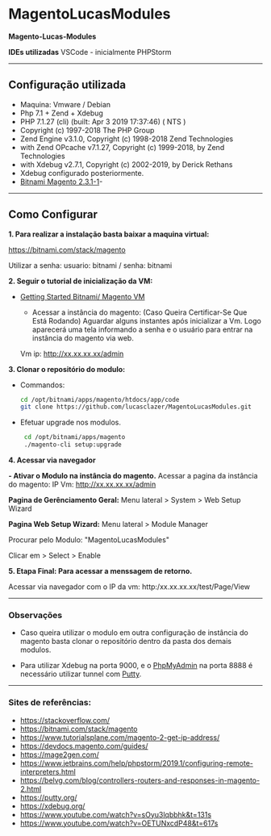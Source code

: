 # MagentoLucasModules
**Magento-Lucas-Modules**

**IDEs utilizadas**
VSCode - inicialmente
PHPStorm

------------

## **Configuração utilizada**
- Maquina: Vmware / Debian
- Php 7.1 + Zend + Xdebug
- PHP 7.1.27 (cli) (built: Apr  3 2019 17:37:46) ( NTS )
- Copyright (c) 1997-2018 The PHP Group
- Zend Engine v3.1.0, Copyright (c) 1998-2018 Zend Technologies
- with Zend OPcache v7.1.27, Copyright (c) 1999-2018, by Zend Technologies
- with Xdebug v2.7.1, Copyright (c) 2002-2019, by Derick Rethans
- Xdebug configurado posteriormente.
- [Bitnami Magento 2.3.1-1](https://bitnami.com/stack/magento/virtual-machine "Bitnami Magento 2.3.1-1")-

------------


## Como Configurar

**1. Para realizar a instalação basta baixar a maquina virtual:**

https://bitnami.com/stack/magento

Utilizar a senha: usuario: bitnami / senha: bitnami

**2.  Seguir o tutorial de inicialização da VM:**

- [Getting Started Bitnami/ Magento VM](https://docs.bitnami.com/virtual-machine/faq/get-started/find-credentials/ "Getting Started Bitnami/ Magento VM")

	-  Acessar a instância do magento: (Caso Queira Certificar-Se Que Está Rodando) Aguardar alguns instantes após inicializar a Vm.  Logo aparecerá uma tela informando a senha e o usuário para entrar na instância do magento via web.

	Vm ip:  http://xx.xx.xx.xx/admin

**3. Clonar o repositório do modulo:**
- Commandos:
	```sh
	cd /opt/bitnami/apps/magento/htdocs/app/code
	git clone https://github.com/lucasclazer/MagentoLucasModules.git
	```
- Efetuar upgrade nos modulos.
	```sh
	 cd /opt/bitnami/apps/magento
	 ./magento-cli setup:upgrade
	```

**4. Acessar via navegador**

**- Ativar o Modulo na instância do magento.**
Acessar a pagina da instância do magento:
IP Vm: http://xx.xx.xx.xx/admin

**Pagina de Gerênciamento Geral:**
Menu lateral > System > Web Setup Wizard

**Pagina Web Setup Wizard:**
Menu lateral > Module Manager 
		
Procurar pelo Modulo: "MagentoLucasModules"

Clicar em > Select > Enable

**5. Etapa Final: Para acessar a menssagem de retorno.**

  Acessar via navegador com o IP da vm:
  http:/xx.xx.xx.xx/test/Page/View


------------
### Observações

- Caso queira utilizar o modulo em outra configuração de instância do magento basta clonar o repositório dentro da pasta dos demais modulos.

- Para utilizar Xdebug na porta 9000, e o [PhpMyAdmin](https://docs.bitnami.com/virtual-machine/apps/magento/get-started/access-phpmyadmin/ "PhpMyAdmin") na porta 8888 é necessário utilizar tunnel com [Putty](https://putty.org/  "Putty").

------------

### **Sites de referências:**

- https://stackoverflow.com/
- https://bitnami.com/stack/magento
- https://www.tutorialsplane.com/magento-2-get-ip-address/
- https://devdocs.magento.com/guides/
- https://mage2gen.com/
- https://www.jetbrains.com/help/phpstorm/2019.1/configuring-remote-interpreters.html
- https://belvg.com/blog/controllers-routers-and-responses-in-magento-2.html
- https://putty.org/
- https://xdebug.org/
- https://www.youtube.com/watch?v=sOyu3lqbbhk&t=131s
- https://www.youtube.com/watch?v=OETUNxcdP48&t=617s

